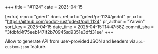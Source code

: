 +++
title = "#1124"
date = 2025-04-15

[extra]
repo = "gdext"
docs_rel_url = "gdext/pr-1124/godot"
pr_url = "https://github.com/godot-rust/gdext/pull/1124"
pr_author = "Yarwin"
sort_key = 2025-04-15
date_time = 2025-04-15T14:47:58Z
commit_sha = "3fdbfd4f75eeb1471f2b70945ad9351e3dfd31ee"
+++

Allow to generate API from user-provided JSON and headers via `api-custom-json` feature.
